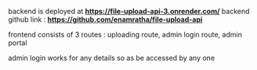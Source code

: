 backend is deployed at **https://file-upload-api-3.onrender.com/**
backend github link : **https://github.com/enamratha/file-upload-api**

frontend consists of 3 routes : 
uploading route, admin login route, admin portal

admin login works for any details so as be accessed by any one
